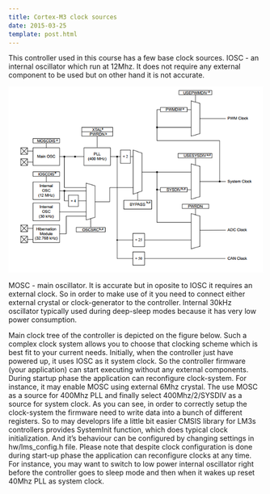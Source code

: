 ```yaml
---
title: Cortex-M3 clock sources
date: 2015-03-25
template: post.html
---
```


This controller used in this course has a few base clock sources.
IOSC - an internal oscillator which run at 12Mhz. It does not require any external component
to be used but on other hand it is not accurate.

![ARM Cortex-M3 clock sources](/img/blog/cm3-clk.png)

MOSC - main oscillator. It is accurate but in oposite to IOSC it requires an external clock.
So in order to make use of it you need to connect either external crystal or clock-generator
to the controller. Internal 30kHz oscillator typically used during deep-sleep modes because
it has very low power consumption.

<!-- cut -->

Main clock tree of the controller is depicted on the figure below. Such a complex clock system
allows you to choose that clocking scheme which is best fit to your current needs.
Initially, when the controller just have powered up, it uses IOSC as it system clock. So the
controller firmware (your application) can start executing without any external components.
During startup phase the application can reconfigure clock-system. For instance, it may enable
MOSC using external 6Mhz crystal. The use MOSC as a source for 400Mhz PLL and finally
select 400Mhz/2/SYSDIV as a source for system clock. As you can see, in order to correctly
setup the clock-system the firmware need to write data into a bunch of different registers.
So to may developrs life a little bit easier CMSIS library for LM3s controllers provides
SystemInit function, which does typical clock initialization. And it’s behaviour can be
configured by changing settings in hw/lms_config.h file. Please note that despite clock
configuration is done during start-up phase the application can reconfigure clocks at any time.
For instance, you may want to switch to low power internal oscillator right before the
controller goes to sleep mode and then when it wakes up reset 40Mhz PLL as system clock.

